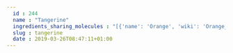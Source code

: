 ```yaml
---
  id : 244
  name : "Tangerine"
  ingredients_sharing_molecules : "[{'name': 'Orange', 'wiki': 'Orange_(fruit)', 'id': 194, 'category': 'Fruit', 'common_molecules': [5283349, 6560, 638011, 26049, 14529, 11230, 6654, 5281535, 12180, 7461, 454, 17100, 8635, 6989, 12020, 61293, 1268142, 61780]}, {'name': 'Grapefruit', 'wiki': 'Grapefruit', 'id': 238, 'category': 'Fruit Citrus', 'common_molecules': [6560, 638011, 26049, 14529, 6654, 11230, 5281535, 454, 17100, 61293, 12180, 1268142, 61780]}, {'name': 'Ginger', 'wiki': 'Ginger', 'id': 333, 'category': 'Spice', 'common_molecules': [6560, 638011, 26049, 14529, 6654, 11230, 6584, 7461, 454, 17100, 6989, 14104, 12020]}, {'name': 'Tea', 'wiki': 'Tea', 'id': 310, 'category': 'Plant', 'common_molecules': [5283349, 6560, 638011, 14529, 11230, 6654, 454, 17100, 8635, 6989, 12180, 12020]}, {'name': 'Black Currant', 'wiki': 'Blackcurrant', 'id': 174, 'category': 'Fruit', 'common_molecules': [6560, 638011, 26049, 14529, 6654, 11230, 454, 17100, 12180, 6584, 12020]}]"
  slug : tangerine
  date : 2019-03-26T08:47:11+01:00
---
```



